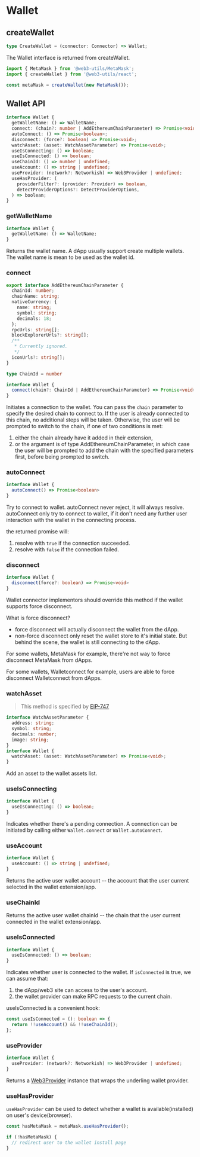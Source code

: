 # Wallet

## createWallet

```ts
type CreateWallet = (connector: Connector) => Wallet;
```

The Wallet interface is returned from createWallet.

```ts
import { MetaMask } from '@web3-utils/MetaMask';
import { createWallet } from '@web3-utils/react';

const metaMask = createWallet(new MetaMask());
```

## Wallet API

```ts
interface Wallet {
  getWalletName: () => WalletName;
  connect: (chain?: number | AddEthereumChainParameter) => Promise<void>;
  autoConnect: () => Promise<boolean>;
  disconnect: (force?: boolean) => Promise<void>;
  watchAsset: (asset: WatchAssetParameter) => Promise<void>;
  useIsConnecting: () => boolean;
  useIsConnected: () => boolean;
  useChainId: () => number | undefined;
  useAccount: () => string | undefined;
  useProvider: (network?: Networkish) => Web3Provider | undefined;
  useHasProvider: (
    providerFilter?: (provider: Provider) => boolean,
    detectProviderOptions?: DetectProviderOptions,
  ) => boolean;
}
```

### getWalletName

```ts
interface Wallet {
  getWalletName: () => WalletName;
}
```

Returns the wallet name. A dApp usually support create multiple wallets. The wallet name is mean to be used as the wallet id.

### connect

```ts
export interface AddEthereumChainParameter {
  chainId: number;
  chainName: string;
  nativeCurrency: {
    name: string;
    symbol: string;
    decimals: 18;
  };
  rpcUrls: string[];
  blockExplorerUrls?: string[];
  /**
   * Currently ignored.
   */
  iconUrls?: string[];
}

type ChainId = number

interface Wallet {
  connect(chain?: ChainId | AddEthereumChainParameter) => Promise<void>
}
```

Initiates a connection to the wallet. You can pass the `chain` parameter to specify the desired chain to connect to. If the user is already connected to this chain, no additional steps will be taken. Otherwise, the user will be prompted to switch to the chain, if one of two conditions is met:

1. either the chain already have it added in their extension,
2. or the argument is of type AddEthereumChainParameter, in which case the user will be prompted to add the chain with the specified parameters first, before being prompted to switch.

### autoConnect

```ts
interface Wallet {
  autoConnect() => Promise<boolean>
}
```

Try to connect to wallet. autoConnect never reject, it will always resolve. autoConnect only try to connect to wallet, if it don't need any further user interaction with the wallet in the connecting process.

the returned promise will:

1.  resolve with `true` if the connection succeeded.
2.  resolve with `false` if the connection failed.

### disconnect

```ts
interface Wallet {
  disconnect(force?: boolean) => Promise<void>
}
```

Wallet connector implementors should override this method if the wallet supports force disconnect.

What is force disconnect?

- force disconnect will actually disconnect the wallet from the dApp.
- non-force disconnect only reset the wallet store to it's initial state. But behind the scene, the wallet is still connecting to the dApp.

For some wallets, MetaMask for example, there're not way to force disconnect MetaMask from dApps.

For some wallets, Walletconnect for example, users are able to force disconnect Walletconnect from dApps.

### watchAsset

> This method is specified by [EIP-747](https://eips.ethereum.org/EIPS/eip-747)

```ts
interface WatchAssetParameter {
  address: string;
  symbol: string;
  decimals: number;
  image: string;
}
interface Wallet {
  watchAsset: (asset: WatchAssetParameter) => Promise<void>;
}
```

Add an asset to the wallet assets list.

### useIsConnecting

```ts
interface Wallet {
  useIsConnecting: () => boolean;
}
```

Indicates whether there's a pending connection. A connection can be initiated by calling either `Wallet.connect` or `Wallet.autoConnect`.

### useAccount

```ts
interface Wallet {
  useAccount: () => string | undefined;
}
```

Returns the active user wallet account -- the account that the user current selected in the wallet extension/app.

### useChainId

Returns the active user wallet chainId -- the chain that the user current connected in the wallet extension/app.

### useIsConnected

```ts
interface Wallet {
  useIsConnected: () => boolean;
}
```

Indicates whether user is connected to the wallet. If `isConnected` is true, we can assume that:

1. the dApp/web3 site can access to the user's account.
2. the wallet provider can make RPC requests to the current chain.

useIsConnected is a convenient hook:

```ts
const useIsConnected = (): boolean => {
  return !!useAccount() && !!useChainId();
};
```

### useProvider

```ts
interface Wallet {
  useProvider: (network?: Networkish) => Web3Provider | undefined;
}
```

Returns a [Web3Provider](https://docs.ethers.io/v5/api/providers/other/#Web3Provider) instance that wraps the underling wallet provider.

### useHasProvider

`useHasProvider` can be used to detect whether a wallet is available(installed) on user's device(browser).

```ts
const hasMetaMask = metaMask.useHasProvider();

if (!hasMetaMask) {
  // redirect user to the wallet install page
}
```
